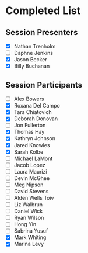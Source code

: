 # Completed List

## Session Presenters
- [X] Nathan Trenholm
- [ ] Daphne Jenkins
- [X] Jason Becker
- [x] Billy Buchanan

## Session Participants
- [ ]	Alex Bowers
- [x]	Roxana Del Campo
- [X]	Tara Chiatovich
- [x]	Deborah Donovan
- [ ]	Jon Fullerton
- [X]	Thomas Hay
- [x]	Kathryn Johnson
- [X]	Jared Knowles
- [x]	Sarah Kolbe
- [ ]	Michael LaMont
- [ ]	Jacob Lopez
- [ ]	Laura Maurizi
- [ ]	Devin McGhee
- [ ]	Meg Nipson
- [ ]	David Stevens
- [ ]	Alden Wells Toiv
- [ ]	Liz Walbrun
- [ ]	Daniel Wick
- [ ]	Ryan Wilson
- [ ]	Hong Yin
- [ ]	Sabrina Yusuf
- [x] Mark Whiting
- [x] Marina Levy
